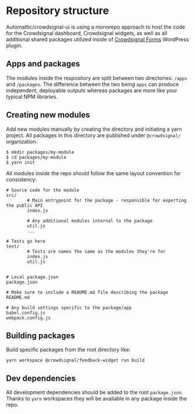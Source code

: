 # Repository structure

Automattic/crowdsignal-ui is using a monorepo approach to host the code for the Crowdsignal dashboard, Crowdsignal widgets, as well as all additional shared packages utilized inside of [Crowdsignal Forms](https://github.com/Automattic/crowdsignal-forms) WordPress plugin.

## Apps and packages

The modules inside the respository are split between two directories: `/apps` and `/packages`. The difference between the two being `apps` can produce independent, deployable outputs whereas packages are more like your typical NPM libraries.

## Creating new modules

Add new modules manually by creating the directory and initiating a yarn project. All packages in this directory are published under `@crowdsignal/` organization.

```
$ mkdir packages/my-module
$ cd packages/my-module
$ yarn init
```

All modules inside the repo should follow the same layout convention for consistency:

```
# Source code for the module
src/
        # Main entrypoint for the package - responsible for exporting the public API
        index.js

        # Any additional modules internal to the package
        util.js
        ...

# Tests go here
test/
        # Tests are names the same as the modules they're for
        index.js
        util.js


# Local package.json
package.json

# Make sure to include a README.md file describing the package
README.md

# Any build settings specific to the package/app
babel.config.js
webpack.config.js
```

## Building packages

Build specific packages from the root directory like:

```
yarn workspace @crowdsignal/feedback-widget run build
```

## Dev dependencies

All development dependencies should be added to the root `package.json`. Thanks to `yarn` workspaces they will be available in any package inside the repo.

